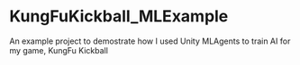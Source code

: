# KungFuKickball_MLExample
An example project to demostrate how I used Unity MLAgents to train AI for my game, KungFu Kickball
